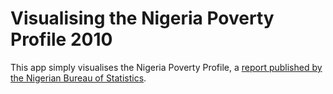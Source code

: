 # Visualising the Nigeria Poverty Profile 2010

This app simply visualises the Nigeria Poverty Profile, a [report published by the Nigerian Bureau of Statistics](http://nigerianstat.gov.ng/pdfuploads/Nigeria%20Poverty%20Profile%202010.pdf).
